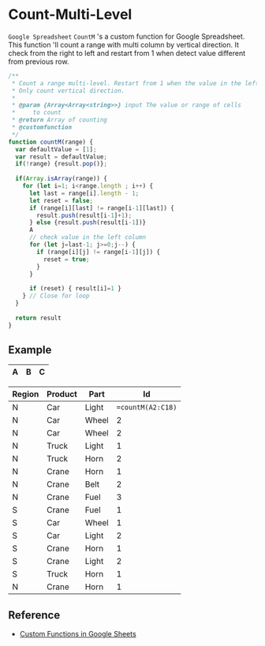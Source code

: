# Count-Multi-Level
`Google Spreadsheet`
`CountM` 's a custom function for Google Spreadsheet. This function 'll count a range with multi column by vertical direction. It check from the right to left and restart from 1 when detect value different from previous row.

```javascript
/**
 * Count a range multi-level. Restart from 1 when the value in the left column change.
 * Only count vertical direction.
 *
 * @param {Array<Array<string>>} input The value or range of cells
 *     to count
 * @return Array of counting
 * @customfunction
 */
function countM(range) {
  var defaultValue = [1];
  var result = defaultValue;
  if(!range) {result.pop()};
  
  if(Array.isArray(range)) {
    for (let i=1; i<range.length ; i++) {
      let last = range[i].length - 1;
      let reset = false;
      if (range[i][last] != range[i-1][last]) {
        result.push(result[i-1]+1);
      } else {result.push(result[i-1])}
      A
      // check value in the left column
      for (let j=last-1; j>=0;j--) {
        if (range[i][j] != range[i-1][j]) {
          reset = true;
        }
      }
      
      if (reset) { result[i]=1 }
    } // Close for loop
  }
  
  return result
}
```

## Example

| A      | B       | C    |
| -------| --------| -----|

| Region | Product | Part | Id |
| -------| --------| ---- | ---|
| N | Car | Light | `=countM(A2:C18)` |
| N | Car | Wheel | 2  |
| N | Car | Wheel | 2  |
| N | Truck | Light | 1   |
| N | Truck | Horn |  2  |
| N | Crane | Horn |  1  |
| N | Crane | Belt |   2 |
| N | Crane | Fuel | 3  |
| S | Crane | Fuel |  1 |
| S | Car | Wheel |  1  |
| S | Car | Light | 2   |
| S | Crane | Horn | 1  |
| S | Crane | Light | 2  |
| S | Truck | Horn |  1 |
| N | Crane | Horn |  1 |

## Reference
* [Custom Functions in Google Sheets](https://developers.google.com/apps-script/guides/sheets/functions)
